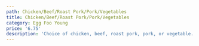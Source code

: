 ```yaml
---
path: Chicken/Beef/Roast Pork/Pork/Vegetables
title: Chicken/Beef/Roast Pork/Pork/Vegetables
category: Egg Foo Young
price: '6.75'
description: 'Choice of chicken, beef, roast pork, pork, or vegetable.'
---
```


